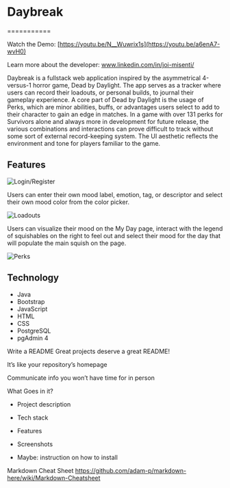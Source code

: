 # Daybreak
===========

Watch the Demo: [https://youtu.be/N__Wuwrix1s](https://youtu.be/a6enA7-wvH0)

Learn more about the developer: www.linkedin.com/in/joi-misenti/

Daybreak is a fullstack web application inspired by the asymmetrical 4-versus-1 horror game, Dead by Daylight. The app serves as a tracker where users can record their loadouts, or personal builds, to journal their gameplay experience. A core part of Dead by Daylight is the usage of Perks, which are minor abilities, buffs, or advantages users select to add to their character to gain an edge in matches. In a game with over 131 perks for Survivors alone and always more in development for future release, the various combinations and interactions can prove difficult to track without some sort of external record-keeping system. The UI aesthetic reflects the environment and tone for players familiar to the game.

## Features

![Login/Register](/screenshots/mood-colors.png)

Users can enter their own mood label, emotion, tag, or descriptor and select their own mood color from the color picker.

![Loadouts](/screenshots/mood-myday.png)

Users can visualize their mood on the My Day page, interact with the legend of squishables on the right to feel out and select their mood for the day that will populate the main squish on the page.

![Perks](/screenshots/mood-calendar.png)

## Technology

* Java
* Bootstrap
* JavaScript
* HTML
* CSS
* PostgreSQL
* pgAdmin 4

Write a README
Great projects deserve a great README!

It’s like your repository’s homepage

Communicate info you won’t have time for in person

What Goes in it?
 - Project description

 - Tech stack

 - Features

 - Screenshots

 - Maybe: instruction on how to install


Markdown Cheat Sheet
https://github.com/adam-p/markdown-here/wiki/Markdown-Cheatsheet
